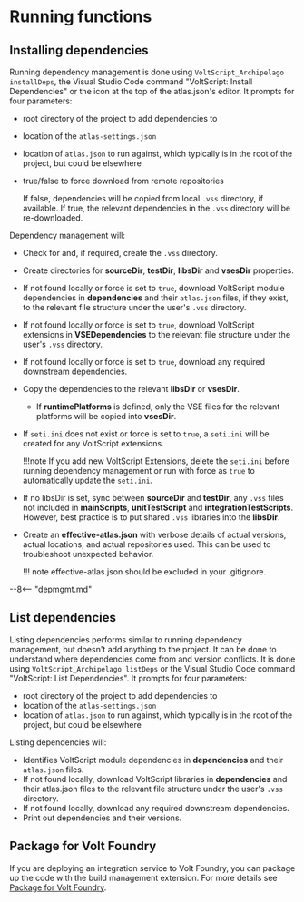# Running functions

## Installing dependencies

Running dependency management is done using `VoltScript_Archipelago installDeps`, the Visual Studio Code command "VoltScript: Install Dependencies" or the icon at the top of the atlas.json's editor. It prompts for four parameters:

- root directory of the project to add dependencies to
- location of the `atlas-settings.json`
- location of `atlas.json` to run against, which typically is in the root of the project, but could be elsewhere
- true/false to force download from remote repositories

    If false, dependencies will be copied from local `.vss` directory, if available. If true, the relevant dependencies in the `.vss` directory will be re-downloaded.

Dependency management will:

- Check for and, if required, create the `.vss` directory.
- Create directories for **sourceDir**, **testDir**, **libsDir** and **vsesDir** properties.
- If not found locally or force is set to `true`, download VoltScript module dependencies in **dependencies** and their `atlas.json` files, if they exist, to the relevant file structure under the user's `.vss` directory.
- If not found locally or force is set to `true`, download VoltScript extensions in **VSEDependencies** to the relevant file structure under the user's `.vss` directory.
- If not found locally or force is set to `true`, download any required downstream dependencies.
- Copy the dependencies to the relevant **libsDir** or **vsesDir**.
    - If **runtimePlatforms** is defined, only the VSE files for the relevant platforms will be copied into **vsesDir**.
- If `seti.ini` does not exist or force is set to `true`, a `seti.ini` will be created for any VoltScript extensions.

    !!!note
        If you add new VoltScript Extensions, delete the `seti.ini` before running dependency management or run with force as `true` to automatically update the `seti.ini`.

- If no libsDir is set, sync between **sourceDir** and **testDir**, any `.vss` files not included in **mainScripts**, **unitTestScript** and **integrationTestScripts**. However, best practice is to put shared `.vss` libraries into the **libsDir**.
- Create an **effective-atlas.json** with verbose details of actual versions, actual locations, and actual repositories used. This can be used to troubleshoot unexpected behavior.

    !!! note
         effective-atlas.json should be excluded in your .gitignore.

--8<-- "depmgmt.md"

## List dependencies

Listing dependencies performs similar to running dependency management, but doesn't add anything to the project. It can be done to understand where dependencies come from and version conflicts. It is done using `VoltScript_Archipelago listDeps` or the Visual Studio Code command "VoltScript: List Dependencies". It prompts for four parameters:

- root directory of the project to add dependencies to
- location of the `atlas-settings.json`
- location of `atlas.json` to run against, which typically is in the root of the project, but could be elsewhere

Listing dependencies will:

- Identifies VoltScript module dependencies in **dependencies** and their `atlas.json` files.
- If not found locally, download VoltScript libraries in **dependencies** and their atlas.json files to the relevant file structure under the user's `.vss` directory.
- If not found locally, download any required downstream dependencies.
- Print out dependencies and their versions.

## Package for Volt Foundry

If you are deploying an integration service to Volt Foundry, you can package up the code with the build management extension. For more details see [Package for Volt Foundry](../foundry/integrations/archipelago.md#package-for-volt-foundry).